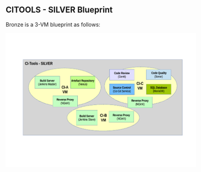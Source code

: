 ## CITOOLS - SILVER Blueprint

Bronze is a 3-VM blueprint as follows:

![CITOOLS Silver Blueprint](../../docs/silver.png)